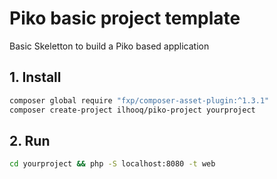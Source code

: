 # Piko basic project template

Basic Skeletton to build a Piko based application

## 1. Install

```bash
composer global require "fxp/composer-asset-plugin:^1.3.1"
composer create-project ilhooq/piko-project yourproject
```

## 2. Run

```bash
cd yourproject && php -S localhost:8080 -t web
```